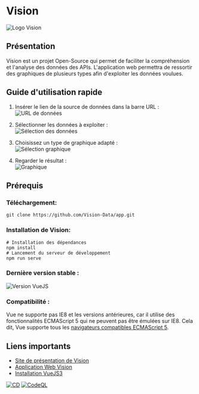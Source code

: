 	

# Vision
![Logo Vision](https://vision-data.io/assets/banner-vision.png)

## Présentation
Vision est un projet Open-Source qui permet de faciliter la compréhension et l'analyse des données des APIs. L'application web permettra de ressortir des graphiques de plusieurs types afin d'exploiter les données voulues.

## Guide d'utilisation rapide

1. Insérer le lien de la source de données dans la barre URL :  
![URL de données](https://vision-data.io/assets/temporary/api-entry.png)
2. Sélectionner les données à exploiter :  
![Sélection des données](https://vision-data.io/assets/temporary/choice-schema.png)
3. Choisissez un type de graphique adapté :  
![Sélection graphique](https://vision-data.io/assets/temporary/interface-data.png)

4. Regarder le résultat :  
![Graphique](https://vision-data.io/assets/temporary/final.png)

## Prérequis 

### Téléchargement:
	git clone https://github.com/Vision-Data/app.git

### Installation de Vision:
	# Installation des dépendances
    npm install
    # Lancement du serveur de développement
    npm run serve


### Dernière version stable :


![Version VueJS](https://img.shields.io/npm/v/vue/next.svg)


### Compatibilité :
Vue ne supporte pas IE8 et les versions antérieures, car il utilise des fonctionnalités ECMAScript 5 qui ne peuvent pas être émulées sur IE8. Cela dit, Vue supporte tous les  [navigateurs compatibles ECMAScript 5](https://caniuse.com/#feat=es5).

## Liens importants

 - [Site de présentation de Vision](https://vision-data.io/)
 -  [Application Web Vision](https://app.vision-data.io/) 
 - [Installation VueJS3](https://v3.vuejs.org/guide/installation.html)





[![CD](https://github.com/Vision-Data/app/actions/workflows/continuous-deployment.yml/badge.svg?branch=main)](https://github.com/Vision-Data/app/actions/workflows/continuous-deployment.yml) 
[![CodeQL](https://github.com/Vision-Data/app/actions/workflows/codeql-analysis.yml/badge.svg?branch=main)](https://github.com/Vision-Data/app/actions/workflows/codeql-analysis.yml)
